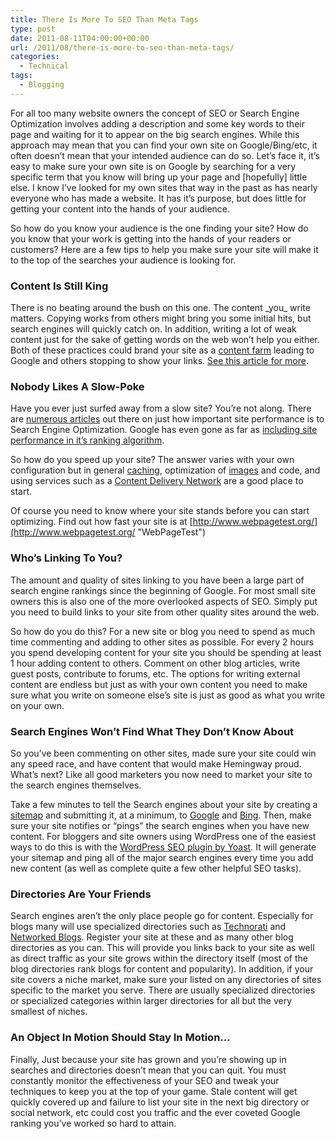 ```yaml
---
title: There Is More To SEO Than Meta Tags
type: post
date: 2011-08-11T04:00:00+00:00
url: /2011/08/there-is-more-to-seo-than-meta-tags/
categories:
  - Technical
tags:
  - Blogging
---
```


For all too many website owners the concept of SEO or Search Engine Optimization involves adding a description and some key words to their page and waiting for it to appear on the big search engines. While this approach may mean that you can find your own site on Google/Bing/etc, it often doesn’t mean that your intended audience can do so. Let’s face it, it’s easy to make sure your own site is on Google by searching for a very specific term that you know will bring up your page and [hopefully] little else. I know I’ve looked for my own sites that way in the past as has nearly everyone who has made a website. It has it’s purpose, but does little for getting your content into the hands of your audience.

So how do you know your audience is the one finding your site? How do you know that your work is getting into the hands of your readers or customers? Here are a few tips to help you make sure your site will make it to the top of the searches your audience is looking for.

### Content Is Still King

There is no beating around the bush on this one. The content \_you\_ write matters. Copying works from others might bring you some initial hits, but search engines will quickly catch on. In addition, writing a lot of weak content just for the sake of getting words on the web won’t help you either. Both of these practices could brand your site as a [content farm](http://en.wikipedia.org/wiki/Content_farm "Content Farms on Wikipedia") leading to Google and others stopping to show your links. [See this article for more](http://searchengineland.com/google-forecloses-on-content-farms-with-farmer-algorithm-update-66071 "Google Forecloses On Content Farms With “Panda” Algorithm Update ").

### Nobody Likes A Slow-Poke

Have you ever just surfed away from a slow site? You’re not along. There are [numerous articles](http://mashable.com/2011/04/06/site-speed/ "Why Websites Are Slow & Why Speed Really Matters [INFOGRAPHIC]") out there on just how important site performance is to Search Engine Optimization. Google has even gone as far as [including site performance in it’s ranking algorithm](http://googlewebmastercentral.blogspot.com/2010/04/using-site-speed-in-web-search-ranking.html "Using Site Speed In Web Search Ranking").

So how do you speed up your site? The answer varies with your own configuration but in general [caching](http://en.wikipedia.org/wiki/Web_cache "Web Caching on Wikipedia"), optimization of [images](http://www.websiteoptimization.com/speed/12/ "Optimizing Web Graphics") and code, and using services such as a [Content Delivery Network](http://en.wikipedia.org/wiki/Content_delivery_network "Content Delivery Network on Wikipedia") are a good place to start.

Of course you need to know where your site stands before you can start optimizing. Find out how fast your site is at [http://www.webpagetest.org/](http://www.webpagetest.org/ "WebPageTest")

### Who’s Linking To You?

The amount and quality of sites linking to you have been a large part of search engine rankings since the beginning of Google. For most small site owners this is also one of the more overlooked aspects of SEO. Simply put you need to build links to your site from other quality sites around the web.

So how do you do this? For a new site or blog you need to spend as much time commenting and adding to other sites as possible. For every 2 hours you spend developing content for your site you should be spending at least 1 hour adding content to others. Comment on other blog articles, write guest posts, contribute to forums, etc. The options for writing external content are endless but just as with your own content you need to make sure what you write on someone else’s site is just as good as what you write on your own.

### Search Engines Won’t Find What They Don’t Know About

So you’ve been commenting on other sites, made sure your site could win any speed race, and have content that would make Hemingway proud. What’s next?  Like all good marketers you now need to market your site to the search engines themselves.

Take a few minutes to tell the Search engines about your site by creating a [sitemap](http://en.wikipedia.org/wiki/Site_map "Sitemap on Wikipedia") and submitting it, at a minimum, to [Google](http://www.google.com/webmasters/ "Google Webmaster Central") and [Bing](https://www.bing.com/toolbox/webmaster "Yahoo Site Explorer"). Then, make sure your site notifies or “pings” the search engines when you have new content. For bloggers and site owners using WordPress one of the easiest ways to do this is with the [WordPress SEO plugin by Yoast](http://yoast.com/wordpress/seo/ "Wordpress SEO plugin at Yoast.com"). It will generate your sitemap and ping all of the major search engines every time you add new content (as well as complete quite a few other helpful SEO tasks).

### Directories Are Your Friends

Search engines aren’t the only place people go for content. Especially for blogs many will use specialized directories such as [Technorati](http://technorati.com/ "Technorati") and [Networked Blogs](https://apps.facebook.com/blognetworks/index.php "Networked Blogs on Facebook"). Register your site at these and as many other blog directories as you can. This will provide you links back to your site as well as direct traffic as your site grows within the directory itself (most of the blog directories rank blogs for content and popularity). In addition, if your site covers a niche market, make sure your listed on any directories of sites specific to the market you serve. There are usually specialized directories or specialized categories within larger directories for all but the very smallest of niches.

### An Object In Motion Should Stay In Motion…

Finally, Just because your site has grown and you’re showing up in searches and directories doesn’t mean that you can quit. You must constantly monitor the effectiveness of your SEO and tweak your techniques to keep you at the top of your game. Stale content will get quickly covered up and failure to list your site in the next big directory or social network, etc could cost you traffic and the ever coveted Google ranking you’ve worked so hard to attain.